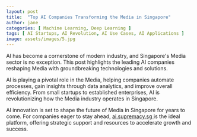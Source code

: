```yaml
---
layout: post
title:  "Top AI Companies Transforming the Media in Singapore"
author: jane
categories: [ Machine Learning, Deep Learning ]
tags: [ AI Startups, AI Revolution, AI Use Cases, AI Applications ]
image: assets/images/5.jpg
---
```


AI has become a cornerstone of modern industry, and Singapore's Media sector is no exception. This post highlights the leading AI companies reshaping Media with groundbreaking technologies and solutions.

AI is playing a pivotal role in the Media, helping companies automate processes, gain insights through data analytics, and improve overall efficiency. From small startups to established enterprises, AI is revolutionizing how the Media industry operates in Singapore.

AI innovation is set to shape the future of Media in Singapore for years to come. For companies eager to stay ahead, <a href="https://ai.supremacy.sg" target="_blank"> ai.supremacy.sg </a> is the ideal platform, offering strategic support and resources to accelerate growth and success.
